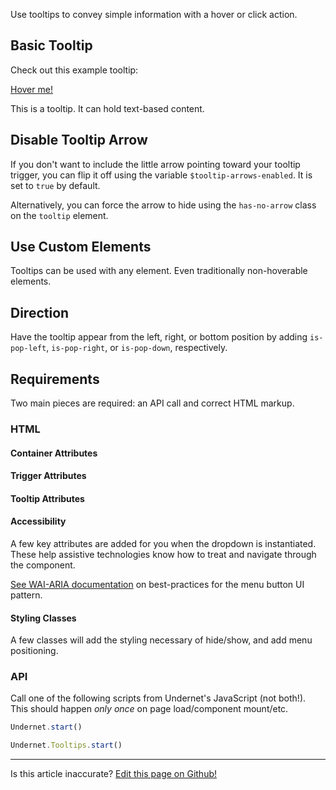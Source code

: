 Use tooltips to convey simple information with a hover or click action.

## Basic Tooltip

Check out this example tooltip:

<span data-tooltip="new-tooltip">
  <a href="#" data-target="new-tooltip" class="tooltip-trigger">Hover me!</a>
  <div id="new-tooltip" class="tooltip" data-parent="new-tooltip">
    <p>This is a tooltip. It can hold text-based content.<p>
  </div>
</span>

## Disable Tooltip Arrow

If you don't want to include the little arrow pointing toward your tooltip trigger, you can flip it off using the variable `$tooltip-arrows-enabled`. It is set to `true` by default.

Alternatively, you can force the arrow to hide using the `has-no-arrow` class on the `tooltip` element.

## Use Custom Elements

Tooltips can be used with any element. Even traditionally non-hoverable elements.

## Direction

Have the tooltip appear from the left, right, or bottom position by adding `is-pop-left`, `is-pop-right`, or `is-pop-down`, respectively.

## Requirements

Two main pieces are required: an API call and correct HTML markup.

### HTML

#### Container Attributes

#### Trigger Attributes

#### Tooltip Attributes

#### Accessibility

A few key attributes are added for you when the dropdown is instantiated. These help assistive technologies know how to treat and navigate through the component.

[See WAI-ARIA documentation](https://www.w3.org/TR/wai-aria-practices-1.1/examples/menu-button/menu-button-links.html) on best-practices for the menu button UI pattern.

#### Styling Classes

A few classes will add the styling necessary of hide/show, and add menu positioning.

### API

Call one of the following scripts from Undernet's JavaScript (not both!). This should happen _only once_ on page load/component mount/etc.

```js
Undernet.start()
```

```js
Undernet.Tooltips.start()
```

<hr />
<p class="has-right-text">Is this article inaccurate? <a href="https://github.com/geotrev/undernet/tree/master/docs/dropdowns.md">Edit this page on Github!</a></p>
